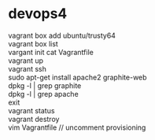 # devops4  
vagrant box add ubuntu/trusty64  
vagrant box list  
vargant init
cat Vagrantfile  
vagrant up  
vagrant ssh  
sudo apt-get install apache2 graphite-web  
dpkg -l | grep graphite  
dpkg -l | grep apache  
exit  
vagrant status  
vagrant destroy  
vim Vagrantfile  // uncomment provisioning  

